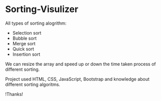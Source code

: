 # Sorting-Visulizer

All types of sorting alogrithm:
- Selection sort
- Bubble sort
- Merge sort
- Quick sort
- Insertion sort

We can resize the array and speed up or down the time taken process of different sorting.

Project used HTML, CSS, JavaScript, Bootstrap and knowledge about different sorting algoritms.

!Thanks!
